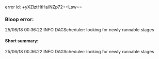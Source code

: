 error id: +yXZlztHtHa/NZp72++Lsw==
### Bloop error:

25/06/18 00:36:22 INFO DAGScheduler: looking for newly runnable stages
#### Short summary: 

25/06/18 00:36:22 INFO DAGScheduler: looking for newly runnable stages